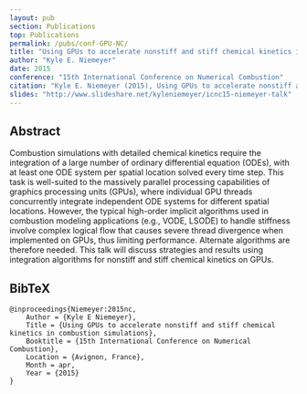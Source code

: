 ```yaml
---
layout: pub
section: Publications
top: Publications
permalink: /pubs/conf-GPU-NC/
title: "Using GPUs to accelerate nonstiff and stiff chemical kinetics in combustion simulations"
author: "Kyle E. Niemeyer"
date: 2015
conference: "15th International Conference on Numerical Combustion"
citation: "Kyle E. Niemeyer (2015), Using GPUs to accelerate nonstiff and stiff chemical kinetics in combustion simulations, 15th International Conference on Numerical Combustion, Avignon, France. 19--22 April 2015."
slides: "http://www.slideshare.net/kyleniemeyer/icnc15-niemeyer-talk"
---
```


## Abstract

Combustion simulations with detailed chemical kinetics require the integration of a large number of ordinary differential equation (ODEs), with at least one ODE system per spatial location solved every time step. This task is well-suited to the massively parallel processing capabilities of graphics processing units (GPUs), where individual GPU threads concurrently integrate independent ODE systems for different spatial locations. However, the typical high-order implicit algorithms used in combustion modeling applications (e.g., VODE, LSODE) to handle stiffness involve complex logical flow that causes severe thread divergence when implemented on GPUs, thus limiting performance. Alternate algorithms are therefore needed. This talk will discuss strategies and results using integration algorithms for nonstiff and stiff chemical kinetics on GPUs.

## BibTeX

    @inproceedings{Niemeyer:2015nc,
    	Author = {Kyle E Niemeyer},
    	Title = {Using GPUs to accelerate nonstiff and stiff chemical kinetics in combustion simulations},
    	Booktitle = {15th International Conference on Numerical Combustion},
    	Location = {Avignon, France},
    	Month = apr,
    	Year = {2015}
    }
